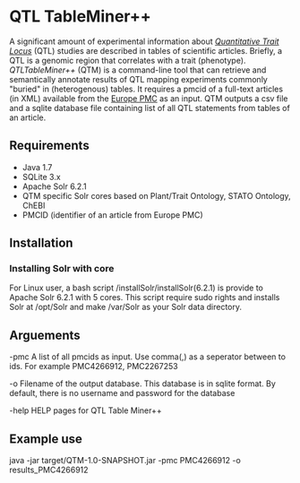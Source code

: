 QTL TableMiner++
================
A significant amount of experimental information about [_Quantitative Trait Locus_](https://en.wikipedia.org/wiki/Quantitative_trait_locus) (QTL) studies are described in tables of scientific articles. Briefly, a QTL is a genomic region that correlates with a trait (phenotype). _QTLTableMiner++_ (QTM) is a command-line tool that can retrieve and semantically annotate results of QTL mapping experiments commonly "buried" in (heterogenous) tables. It requires a pmcid of a full-text articles (in XML) available from the [Europe PMC](https://europepmc.org/) as an input. QTM outputs a csv file and a sqlite database file containing list of all QTL statements from tables of an article.


Requirements
------------
* Java 1.7
* SQLite 3.x
* Apache Solr 6.2.1
* QTM specific Solr cores based on  Plant/Trait Ontology, STATO Ontology, ChEBI
* PMCID (identifier of an article from Europe PMC)


Installation
------------

### Installing Solr with core ### 

For Linux user, a bash script /installSolr/installSolr(6.2.1) is provide to Apache Solr 6.2.1 with 5 cores. This script require sudo rights and installs Solr at /opt/Solr and make /var/Solr as your Solr data directory. 



Arguements
----------
-pmc    A list of all pmcids as input. Use comma(,) as a seperator between to ids. For example PMC4266912, PMC2267253

-o	    Filename of the output database. This database is in sqlite format. By default, there is no username and password for the database

-help	  HELP pages for QTL Table Miner++

Example use
-----------
java -jar target/QTM-1.0-SNAPSHOT.jar -pmc PMC4266912 -o results_PMC4266912
